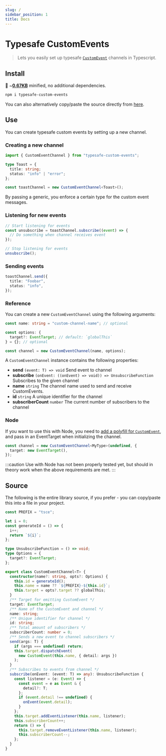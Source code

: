 ```yaml
---
slug: /
sidebar_position: 1
title: Docs
---
```


# Typesafe CustomEvents

> Lets you easily set up typesafe [`CustomEvent`](https://developer.mozilla.org/en-US/docs/Web/API/CustomEvent) channels in Typescript.

## Install

💾 ~[**0.67KB**](https://bundlephobia.com/package/typesafe-custom-events) minified, no additional dependencies.

```bash
npm i typesafe-custom-events
```

You can also alternatively copy/paste the source directly from [here](#source).

## Use

You can create typesafe custom events by setting up a new channel.

### Creating a new channel

```typescript
import { CustomEventChannel } from "typesafe-custom-events";

type Toast = {
  title: string;
  status: "info" | "error";
};

const toastChannel = new CustomEventChannel<Toast>();
```

By passing a generic, you enforce a certain type for the custom event messages.

### Listening for new events

```typescript
// Start listening for events
const unsubscribe = toastChannel.subscribe((event) => {
  // Do something when channel receives event
});

// Stop listening for events
unsubscribe();
```

### Sending events

```typescript
toastChannel.send({
  title: "Foobar",
  status: "info",
});
```

### Reference

You can create a new `CustomEventChannel` using the following arguments:

```typescript
const name: string = "custom-channel-name"; // optional

const options: {
  target?: EventTarget; // default: `globalThis`
} = {}; // optional

const channel = new CustomEventChannel(name, options);
```

A `CustomEventChannel` instance contains the following properties:

- **send** `(event: T) => void` Send event to channel
- **subscribe** `(onEvent: ((onEvent) => void)) => UnsubscribeFunction` Subscribes to the given channel
- **name** `string` The channel name used to send and receive CustomEvents.
- **id** `string` A unique identifier for the channel
- **subscriberCount** `number` The current number of subscribers to the channel

### Node

If you want to use this with Node, you need to [add a polyfill for `CustomEvent`](https://github.com/kumarharsh/custom-event-polyfill), and pass in an EventTarget when initializing the channel.

```typescript
const channel = new CustomEventChannel<MyType>(undefined, {
  target: new EventTarget(),
});
```

:::caution
Use with Node has not been properly tested yet, but should in theory work when the above requirements are met.
:::

## Source

The following is the entire library source, if you prefer - you can copy/paste this into a file in your project.

```typescript
const PREFIX = "tsce";

let i = 0;
const generateId = () => {
  i++;
  return `${i}`;
};

type UnsubscribeFunction = () => void;
type Options = {
  target?: EventTarget;
};

export class CustomEventChannel<T> {
  constructor(name?: string, opts?: Options) {
    this.id = generateId();
    this.name = name ?? `${PREFIX}-${this.id}`;
    this.target = opts?.target ?? globalThis;
  }
  /** Target for emitting CustomEvent */
  target: EventTarget;
  /** Name of the CustomEvent and channel */
  name: string;
  /** Unique identifier for channel */
  id: string;
  /** Total amount of subscribers */
  subscriberCount: number = 0;
  /** Sends a new event to channel subscribers */
  send(args: T) {
    if (args === undefined) return;
    this.target.dispatchEvent(
      new CustomEvent(this.name, { detail: args })
    );
  }
  /** Subscribes to events from channel */
  subscribe(onEvent: (event: T) => any): UnsubscribeFunction {
    const listener = (e: Event) => {
      const event = e as Event & {
        detail?: T;
      };
      if (event.detail !== undefined) {
        onEvent(event.detail);
      }
    };
    this.target.addEventListener(this.name, listener);
    this.subscriberCount++;
    return () => {
      this.target.removeEventListener(this.name, listener);
      this.subscriberCount--;
    };
  }
}
```
